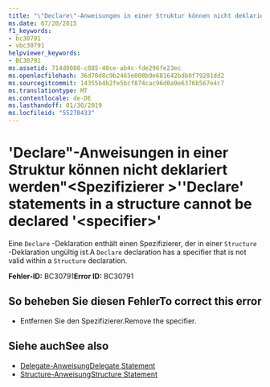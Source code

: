 ```yaml
---
title: "\"Declare\"-Anweisungen in einer Struktur können nicht deklariert werden \"<specifier>\""
ms.date: 07/20/2015
f1_keywords:
- bc30791
- vbc30791
helpviewer_keywords:
- BC30791
ms.assetid: 714d8088-c885-40ce-ab4c-fde296fe23ec
ms.openlocfilehash: 36d70d8c9b2465e008b9e681642bdb0f79281dd2
ms.sourcegitcommit: 14355b4b2fe5bcf874cac96d0a9e6376b567e4c7
ms.translationtype: MT
ms.contentlocale: de-DE
ms.lasthandoff: 01/30/2019
ms.locfileid: "55278433"
---
```

# <a name="declare-statements-in-a-structure-cannot-be-declared-specifier"></a><span data-ttu-id="82b6e-102">'Declare"-Anweisungen in einer Struktur können nicht deklariert werden"\<Spezifizierer >'</span><span class="sxs-lookup"><span data-stu-id="82b6e-102">'Declare' statements in a structure cannot be declared '\<specifier>'</span></span>
<span data-ttu-id="82b6e-103">Eine `Declare` -Deklaration enthält einen Spezifizierer, der in einer `Structure` -Deklaration ungültig ist.</span><span class="sxs-lookup"><span data-stu-id="82b6e-103">A `Declare` declaration has a specifier that is not valid within a `Structure` declaration.</span></span>  
  
 <span data-ttu-id="82b6e-104">**Fehler-ID:** BC30791</span><span class="sxs-lookup"><span data-stu-id="82b6e-104">**Error ID:** BC30791</span></span>  
  
## <a name="to-correct-this-error"></a><span data-ttu-id="82b6e-105">So beheben Sie diesen Fehler</span><span class="sxs-lookup"><span data-stu-id="82b6e-105">To correct this error</span></span>  
  
-   <span data-ttu-id="82b6e-106">Entfernen Sie den Spezifizierer.</span><span class="sxs-lookup"><span data-stu-id="82b6e-106">Remove the specifier.</span></span>  
  
## <a name="see-also"></a><span data-ttu-id="82b6e-107">Siehe auch</span><span class="sxs-lookup"><span data-stu-id="82b6e-107">See also</span></span>
- [<span data-ttu-id="82b6e-108">Delegate-Anweisung</span><span class="sxs-lookup"><span data-stu-id="82b6e-108">Delegate Statement</span></span>](../../visual-basic/language-reference/statements/delegate-statement.md)
- [<span data-ttu-id="82b6e-109">Structure-Anweisung</span><span class="sxs-lookup"><span data-stu-id="82b6e-109">Structure Statement</span></span>](../../visual-basic/language-reference/statements/structure-statement.md)

